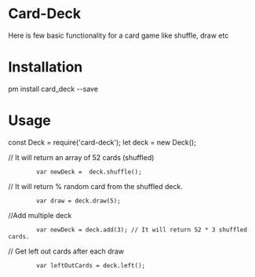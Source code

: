 # Card-Deck
Here is few basic functionality for a card game like shuffle, draw etc

# Installation
  pm install card_deck --save

# Usage
const Deck = require('card-deck');
let deck =  new Deck();

 // It will return an array of 52 cards (shuffled)
 
            var newDeck =  deck.shuffle();
            

 // It will return % random card from the shuffled deck.
 
            var draw = deck.draw(5);
            

//Add multiple deck

            var newDeck = deck.add(3); // It will return 52 * 3 shuffled cards.
            
// Get left out cards after each draw

            var leftOutCards = deck.left();
